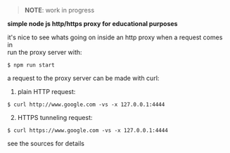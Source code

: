 > __NOTE__: work in progress

__simple node js http/https proxy for educational purposes__ 

it's nice to see whats going on inside an http proxy when a request comes in \
run the proxy server with:
```
$ npm run start
```
a request to the proxy server can be made with curl:
1) plain HTTP request:
```
$ curl http://www.google.com -vs -x 127.0.0.1:4444
```
2) HTTPS tunneling request:
```
$ curl https://www.google.com -vs -x 127.0.0.1:4444
```
see the sources for details

